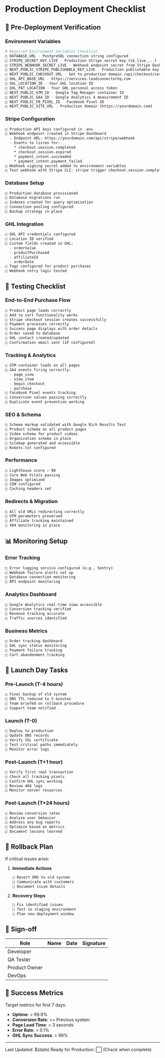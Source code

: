 # Production Deployment Checklist

## 🚀 Pre-Deployment Verification

### Environment Variables
```bash
# Required Environment Variables Checklist
□ DATABASE_URL - PostgreSQL connection string configured
□ STRIPE_SECRET_KEY_LIVE - Production Stripe secret key (sk_live_...)
□ STRIPE_WEBHOOK_SECRET_LIVE - Webhook endpoint secret from Stripe Dashboard
□ NEXT_PUBLIC_STRIPE_PUBLISHABLE_KEY_LIVE - Production publishable key (pk_live_...)
□ NEXT_PUBLIC_CHECKOUT_URL - Set to production domain /api/checkout/session
□ GHL_API_BASE_URL - https://services.leadconnectorhq.com
□ GHL_LOCATION_ID - Your GHL location ID
□ GHL_PAT_LOCATION - Your GHL personal access token
□ NEXT_PUBLIC_GTM_ID - Google Tag Manager container ID
□ NEXT_PUBLIC_GA4_ID - Google Analytics 4 measurement ID
□ NEXT_PUBLIC_FB_PIXEL_ID - Facebook Pixel ID
□ NEXT_PUBLIC_SITE_URL - Production domain (https://yourdomain.com)
```

### Stripe Configuration
```bash
□ Production API keys configured in .env
□ Webhook endpoint created in Stripe Dashboard
  - Endpoint URL: https://yourdomain.com/api/stripe/webhook
  - Events to listen for:
    * checkout.session.completed
    * checkout.session.expired
    * payment_intent.succeeded
    * payment_intent.payment_failed
□ Webhook signing secret added to environment variables
□ Test webhook with Stripe CLI: stripe trigger checkout.session.completed
```

### Database Setup
```bash
□ Production database provisioned
□ Database migrations run
□ Indexes created for query optimization
□ Connection pooling configured
□ Backup strategy in place
```

### GHL Integration
```bash
□ GHL API credentials configured
□ Location ID verified
□ Custom fields created in GHL:
  - orderValue
  - productPurchased
  - affiliateId
  - orderDate
□ Tags configured for product purchases
□ Webhook retry logic tested
```

## 🧪 Testing Checklist

### End-to-End Purchase Flow
```bash
□ Product page loads correctly
□ Add to cart functionality works
□ Stripe checkout session creates successfully
□ Payment processes correctly
□ Success page displays with order details
□ Order saved to database
□ GHL contact created/updated
□ Confirmation email sent (if configured)
```

### Tracking & Analytics
```bash
□ GTM container loads on all pages
□ GA4 events firing correctly:
  - page_view
  - view_item
  - begin_checkout
  - purchase
□ Facebook Pixel events tracking
□ Conversion values passing correctly
□ Duplicate event prevention working
```

### SEO & Schema
```bash
□ Schema markup validated with Google Rich Results Test
□ Product schema on all product pages
□ Video schema for product videos
□ Organization schema in place
□ Sitemap generated and accessible
□ Robots.txt configured
```

### Performance
```bash
□ Lighthouse score > 90
□ Core Web Vitals passing
□ Images optimized
□ CDN configured
□ Caching headers set
```

### Redirects & Migration
```bash
□ All old URLs redirecting correctly
□ UTM parameters preserved
□ Affiliate tracking maintained
□ 404 monitoring in place
```

## 📊 Monitoring Setup

### Error Tracking
```bash
□ Error logging service configured (e.g., Sentry)
□ Webhook failure alerts set up
□ Database connection monitoring
□ API endpoint monitoring
```

### Analytics Dashboard
```bash
□ Google Analytics real-time view accessible
□ Conversion tracking verified
□ Revenue tracking accurate
□ Traffic sources identified
```

### Business Metrics
```bash
□ Order tracking dashboard
□ GHL sync status monitoring
□ Payment failure tracking
□ Cart abandonment tracking
```

## 🚨 Launch Day Tasks

### Pre-Launch (T-4 hours)
```bash
□ Final backup of old system
□ DNS TTL reduced to 5 minutes
□ Team briefed on rollback procedure
□ Support team notified
```

### Launch (T-0)
```bash
□ Deploy to production
□ Update DNS records
□ Verify SSL certificate
□ Test critical paths immediately
□ Monitor error logs
```

### Post-Launch (T+1 hour)
```bash
□ Verify first real transaction
□ Check all tracking pixels
□ Confirm GHL sync working
□ Review 404 logs
□ Monitor server resources
```

### Post-Launch (T+24 hours)
```bash
□ Review conversion rates
□ Analyze user behavior
□ Address any bug reports
□ Optimize based on metrics
□ Document lessons learned
```

## 🔄 Rollback Plan

If critical issues arise:

1. **Immediate Actions**
   ```bash
   □ Revert DNS to old system
   □ Communicate with customers
   □ Document issue details
   ```

2. **Recovery Steps**
   ```bash
   □ Fix identified issues
   □ Test in staging environment
   □ Plan new deployment window
   ```

## 📝 Sign-off

| Role | Name | Date | Signature |
|------|------|------|-----------|
| Developer | | | |
| QA Tester | | | |
| Product Owner | | | |
| DevOps | | | |

## 🎯 Success Metrics

Target metrics for first 7 days:

- **Uptime**: > 99.9%
- **Conversion Rate**: >= Previous system
- **Page Load Time**: < 3 seconds
- **Error Rate**: < 0.1%
- **GHL Sync Success**: > 99%

---

Last Updated: $(date)
Ready for Production: ⬜ (Check when complete)
